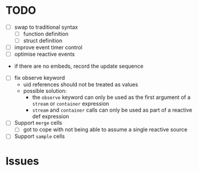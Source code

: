 # TODO

* [ ] swap to traditional syntax
  * [ ] function definition
  * [ ] struct definition
* [ ] improve event timer control
* [ ] optimise reactive events
* if there are no embeds, record the update sequence
* [ ] fix observe keyword
  * uid references should not be treated as values
  * possible solution:
    * the `observe` keyword can only be used as the first argument of a `stream` or `container` expression
    * `stream` and `container` calls can only be used as part of a reactive def expression
* [ ] Support `merge` cells
  * [ ] got to cope with not being able to assume a single reactive source
* [ ] Support `sample` cells

# Issues

